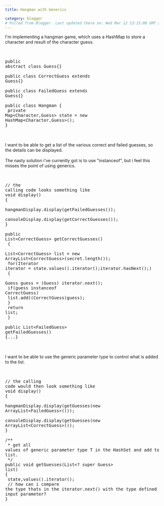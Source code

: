```yaml
---
title: Hangman with Generics

category: blogger
# Pulled from Blogger. Last updated there on: Wed Mar 12 13:15:00 GMT 2008
---
```

I'm implementing a hangman game, which uses a HashMap to store a character and result of the character guess.<br /><br /><pre class="prettyprint" id="java"><br />public abstract class Guess{}<br /><br />public class CorrectGuess extends Guess{}<br /><br />public class FailedGuess extends Guess{}<br /><br />public class Hangman {<br />    private Map&lt;Character,Guess> state = new HashMap&lt;Character,Guess>();<br />}<br /></pre><br /><br />I want to be able to get a list of the various correct and failed guesses, so the details can be displayed.<br /><br />The nasty solution i've currently got is to use "instanceof", but i feel this misses the point of using generics.<br /><br /><pre class="prettyprint" id="java"><br />// the calling code looks something like<br />void display()<br />{<br />    hangmanDisplay.display(getFailedGuesses());<br />    consoleDisplay.display(getCorrectGuesses());<br />}<br /><br />public List&lt;CorrectGuess> getCorrectGuesses()<br /> {<br />  List&lt;CorrectGuess> list = new ArrayList&lt;CorrectGuess>(secret.length());<br />  for(Iterator iterator = state.values().iterator();iterator.hasNext();)<br />  {<br />   Guess guess = (Guess) iterator.next();<br />   if(guess instanceof CorrectGuess)<br />    list.add((CorrectGuess)guess);<br />  }<br />  return list;<br /> }<br /><br />public List&lt;FailedGuess> getFailedGuesses()<br />{...}<br /></pre><br /><br />I want to be able to use the generic parameter type to control what is added to the list.<br /><br /><pre class="prettyprint" id="java"><br />// the calling code would then look something like<br />void display()<br />{<br />    hangmanDisplay.display(getGuesses(new ArrayList&lt;FailedGuess>()));<br />    consoleDisplay.display(getGuesses(new ArrayList&lt;CorrectGuess>());<br />}<br /><br />/**<br /> * get all values of generic parameter type T in the HashSet and add to the list.<br /> */<br />public void getGuesses(List&lt;? super Guess> list)<br />{<br />    state,values().iterator();<br />    // how can i compare the type thats in the iterator.next() with the type defined by T in the input parameter?<br />}<br /></pre>

